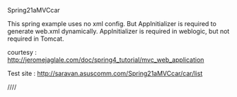 Spring21aMVCcar


This spring example uses no xml config. 
But AppInitializer is required to generate web.xml dynamically.
AppInitializer is required in weblogic, but not required in Tomcat.
 

courtesy : http://jeromejaglale.com/doc/spring4_tutorial/mvc_web_application

Test site : http://saravan.asuscomm.com/Spring21aMVCcar/car/list


////